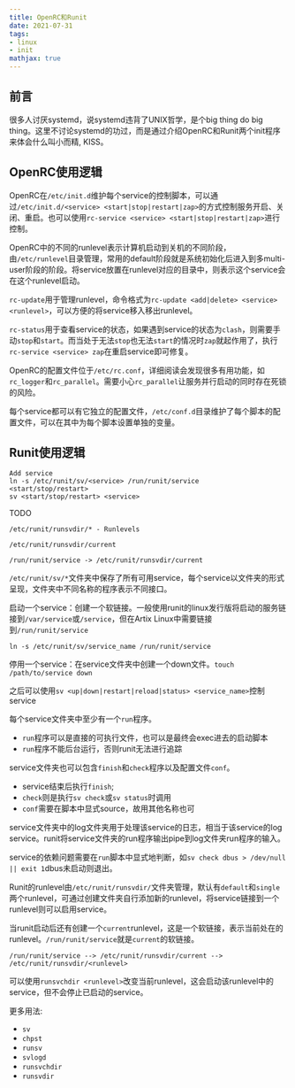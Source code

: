```yaml
---
title: OpenRC和Runit
date: 2021-07-31
tags: 
- linux
- init
mathjax: true
---
```


## 前言

很多人讨厌systemd，说systemd违背了UNIX哲学，是个big thing do big thing。这里不讨论systemd的功过，而是通过介绍OpenRC和Runit两个init程序来体会什么叫小而精, KISS。


## OpenRC使用逻辑

OpenRC在`/etc/init.d`维护每个service的控制脚本，可以通过`/etc/init.d/<service> <start|stop|restart|zap>`的方式控制服务开启、关闭、重启。也可以使用`rc-service <service> <start|stop|restart|zap>`进行控制。

OpenRC中的不同的runlevel表示计算机启动到关机的不同阶段，由`/etc/runlevel`目录管理，常用的default阶段就是系统初始化后进入到多multi-user阶段的阶段。将service放置在runlevel对应的目录中，则表示这个service会在这个runlevel启动。

`rc-update`用于管理runlevel，命令格式为`rc-update <add|delete> <service> <runlevel>`，可以方便的将service移入移出runlevel。

`rc-status`用于查看service的状态，如果遇到service的状态为`clash`，则需要手动`stop`和`start`。而当处于无法`stop`也无法`start`的情况时`zap`就起作用了，执行`rc-service <service> zap`在重启service即可修复。

OpenRC的配置文件位于`/etc/rc.conf`，详细阅读会发现很多有用功能，如`rc_logger`和`rc_parallel`。需要小心`rc_parallel`让服务并行启动的同时存在死锁的风险。

每个service都可以有它独立的配置文件，`/etc/conf.d`目录维护了每个脚本的配置文件，可以在其中为每个脚本设置单独的变量。


## Runit使用逻辑


```
Add service 
ln -s /etc/runit/sv/<service> /run/runit/service
<start/stop/restart>
sv <start/stop/restart> <service>
```

TODO

```
/etc/runit/runsvdir/* - Runlevels

/etc/runit/runsvdir/current

/run/runit/service -> /etc/runit/runsvdir/current
```

`/etc/runit/sv/*`文件夹中保存了所有可用service，每个service以文件夹的形式呈现，文件夹中不同名称的程序表示不同接口。

启动一个service：创建一个软链接。一般使用runit的linux发行版将启动的服务链接到`/var/service`或`/service`，但在Artix Linux中需要链接到`/run/runit/service`

```
ln -s /etc/runit/sv/service_name /run/runit/service
```

停用一个service：在service文件夹中创建一个down文件。`touch /path/to/service down`

之后可以使用`sv <up|down|restart|reload|status> <service_name>`控制service

每个service文件夹中至少有一个`run`程序。

- `run`程序可以是直接的可执行文件，也可以是最终会exec进去的启动脚本
- `run`程序不能后台运行，否则runit无法进行追踪

service文件夹也可以包含`finish`和`check`程序以及配置文件`conf`。

- service结束后执行`finish`;
- `check`则是执行`sv check`或`sv status`时调用
- `conf`需要在脚本中显式source，故用其他名称也可

service文件夹中的log文件夹用于处理该service的日志，相当于该service的log service。runit将service文件夹的run程序输出pipe到log文件夹run程序的输入。

service的依赖问题需要在`run`脚本中显式地判断，如`sv check dbus > /dev/null || exit 1`dbus未启动则退出。

Runit的runlevel由`/etc/runit/runsvdir/`文件夹管理，默认有`default`和`single`两个runlevel，可通过创建文件夹自行添加新的runlevel，将service链接到一个runlevel则可以启用service。

当runit启动后还有创建一个`current`runlevel，这是一个软链接，表示当前处在的runlevel。`/run/runit/service`就是`current`的软链接。

```
/run/runit/service --> /etc/runit/runsvdir/current --> /etc/runit/runsvdir/<runlevel>
```

可以使用`runsvchdir <runlevel>`改变当前runlevel，这会启动该runlevel中的service，但不会停止已启动的service。

更多用法:

- `sv`
- `chpst`
- `runsv`
- `svlogd`
- `runsvchdir`
- `runsvdir`

